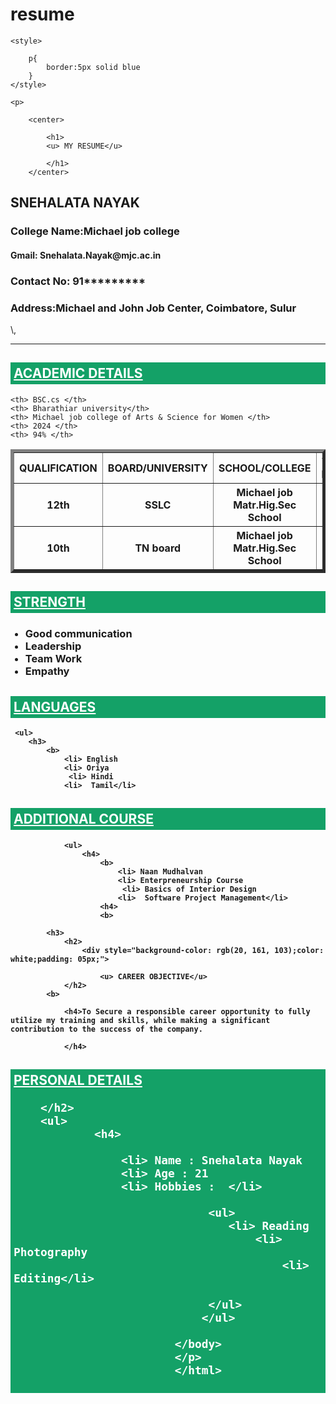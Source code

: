 # resume
<html>
    <head>
        <title> RESUME</title>
    </head>

    <style>

        p{
            border:5px solid blue
        }
    </style>

    <p>

        <center>

            <h1>
            <u> MY RESUME</u>

            </h1>
        </center>

        
    
<h2>SNEHALATA NAYAK</h2>
<h3>College Name:Michael job college</h3>

<h4>Gmail: Snehalata.Nayak@mjc.ac.in</h4>

<h3> Contact No: 91*********</h3> 
<h3>Address:Michael and John Job Center, Coimbatore, Sulur</h3>\,<hr>




<h2>
    <div style="background-color: rgb(20, 161, 103);color: white;padding: 05px;">
    <u> ACADEMIC DETAILS </u>

</h2>

<table border=5 width=100>
<tr>
    <th> QUALIFICATION</th>
    <th> BOARD/UNIVERSITY</th>
    <th> SCHOOL/COLLEGE</th>
    <th> YEAR OF PASSING</th>
    <th> MARKS</th>

</tr>

<tr>

    <th> BSC.cs </th>
    <th> Bharathiar university</th>
    <th> Michael job college of Arts & Science for Women </th>
    <th> 2024 </th>
    <th> 94% </th>

</tr>

<tr>
    <th> 12th </th>
    <th>SSLC </th>
    <th>Michael job Matr.Hig.Sec School</th>
    <th> 2021 </th>
    <th> 95% </th>

</tr>
<tr>
    <th> 10th </th>
    <th>TN board </th>
    <th>Michael job Matr.Hig.Sec School</th>
    <th> 2019 </th>
    <th> 91% </th>

</tr>

</table>

<h2>
    <div style="background-color: rgb(20, 161, 103);color: white;padding: 05px;">
    <u> STRENGTH </u>
    </h2>


<ul>
    <h3>
        <b>
            <li> Good communication
            <li> Leadership
             <li> Team Work
            <li>  Empathy</li>   
        <h3>
        <b>
    
</ul>

<h2>
    <div style="background-color: rgb(20, 161, 103);color: white;padding: 05px;">
    <u> LANGUAGES </u>
     </h2>

     <ul>
        <h3>
            <b>
                <li> English
                <li> Oriya
                 <li> Hindi
                <li>  Tamil</li>  
              
<h2>
        <div style="background-color: rgb(20, 161, 103);color: white;padding: 05px;">
    <u> ADDITIONAL COURSE </u>
                    </h2>
                
                
                <ul>
                    <h4>
                        <b>
                            <li> Naan Mudhalvan
                            <li> Enterpreneurship Course
                             <li> Basics of Interior Design
                            <li>  Software Project Management</li>   
                        <h4>
                        <b>
                
            <h3>
                <h2>
                    <div style="background-color: rgb(20, 161, 103);color: white;padding: 05px;">

                        <u> CAREER OBJECTIVE</u>
                </h2>
            <b>
        
                <h4>To Secure a responsible career opportunity to fully utilize my training and skills, while making a significant contribution to the success of the company.

                </h4>


<h2>
    <div style="background-color: rgb(20, 161, 103);color: white;padding: 05px;">
        <u> PERSONAL DETAILS </u>

        </h2>
        <ul>
                <h4>

                    <li> Name : Snehalata Nayak
                    <li> Age : 21 
                    <li> Hobbies :  </li>
                
                                 <ul>
                                    <li> Reading
                                        <li> Photography
                                            <li> Editing</li>
                                           
                                 </ul>    
                                </ul>
                                
                            </body>
                            </p>
                            </html>

